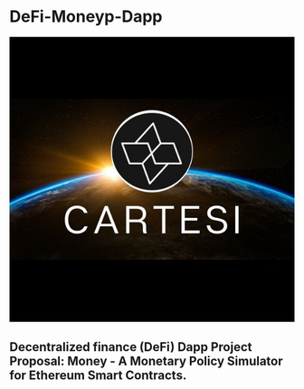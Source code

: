 # DeFi-Moneyp-Dapp

![Cartesi Image](./proposal/images/cartesi%20(1).jpg)

## Decentralized finance (DeFi) Dapp Project  Proposal: Money - A Monetary Policy Simulator for Ethereum Smart Contracts.
